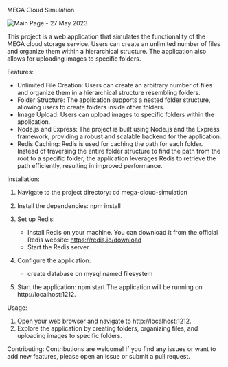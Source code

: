 MEGA Cloud Simulation

![Main Page - 27 May 2023](https://github.com/AhmadSaleh2001/software-web-architecture/assets/79485253/b5f8c019-7b8a-4004-bb92-034a3b23c961)

This project is a web application that simulates the functionality of the MEGA cloud storage service. Users can create an unlimited number of files and organize them within a hierarchical structure. The application also allows for uploading images to specific folders.

Features:

- Unlimited File Creation: Users can create an arbitrary number of files and organize them in a hierarchical structure resembling folders.
- Folder Structure: The application supports a nested folder structure, allowing users to create folders inside other folders.
- Image Upload: Users can upload images to specific folders within the application.
- Node.js and Express: The project is built using Node.js and the Express framework, providing a robust and scalable backend for the application.
- Redis Caching: Redis is used for caching the path for each folder. Instead of traversing the entire folder structure to find the path from the root to a specific folder, the application leverages Redis to retrieve the path efficiently, resulting in improved performance.

Installation:

1. Navigate to the project directory:
   cd mega-cloud-simulation

2. Install the dependencies:
   npm install

3. Set up Redis:

   - Install Redis on your machine. You can download it from the official Redis website: https://redis.io/download
   - Start the Redis server.

4. Configure the application:

   - create database on mysql named filesystem

5. Start the application:
   npm start
   The application will be running on http://localhost:1212.

Usage:

1. Open your web browser and navigate to http://localhost:1212.
2. Explore the application by creating folders, organizing files, and uploading images to specific folders.

Contributing:
Contributions are welcome! If you find any issues or want to add new features, please open an issue or submit a pull request.
